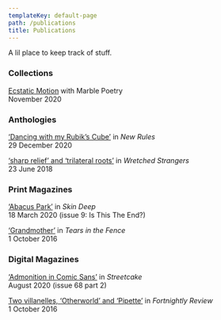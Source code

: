 ```yaml
---
templateKey: default-page
path: /publications
title: Publications
---
```

A lil place to keep track of stuff.

### Collections

[Ecstatic Motion](https://www.marblepoetry.com/product/ecstaticmotion) with Marble Poetry\
November 2020

### Anthologies

[‘Dancing with my Rubik’s Cube’](https://newrules.website/2020/12/29/zainab-ismail-dancing-with-my-rubiks-cube) in *New Rules* \
29 December 2020

[‘sharp relief’ and ‘trilateral roots’](https://www.boilerhouse.press/wretched-strangers) in *Wretched Strangers*\
23 June 2018

### Print Magazines

[‘Abacus Park’](https://skindeepmag.com/) in *Skin Deep*\
18 March 2020 (issue 9: Is This The End?)

[‘Grandmother’](https://tearsinthefence.com/) in *Tears in the Fence*\
1 October 2016

### Digital Magazines

[‘Admonition in Comic Sans’](https://www.streetcakemagazine.com/uploads/2/4/7/1/24713274/issue_68_part2_option__4_.pdf) in *Streetcake*\
August 2020 (issue 68 part 2)  

[Two villanelles, ‘Otherworld’ and ‘Pipette’](https://fortnightlyreview.co.uk/2016/10/two-villanelles) in *Fortnightly Review*\
1 October 2016